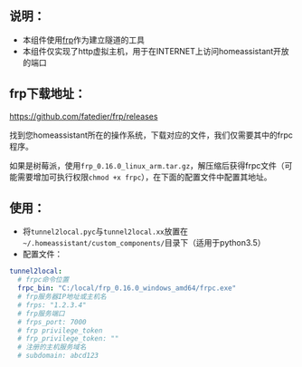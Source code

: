 
## 说明：
 - 本组件使用[frp](https://github.com/fatedier/frp)作为建立隧道的工具
 - 本组件仅实现了http虚拟主机，用于在INTERNET上访问homeassistant开放的端口
 
 
## frp下载地址：
https://github.com/fatedier/frp/releases

找到您homeassistant所在的操作系统，下载对应的文件，我们仅需要其中的frpc程序。

如果是树莓派，使用`frp_0.16.0_linux_arm.tar.gz`，解压缩后获得frpc文件（可能需要增加可执行权限`chmod +x frpc`），在下面的配置文件中配置其地址。


## 使用：
 - 将`tunnel2local.pyc`与`tunnel2local.xx`放置在`~/.homeassistant/custom_components/`目录下（适用于python3.5）
 - 配置文件：
 
```yaml
tunnel2local:
  # frpc命令位置
  frpc_bin: "C:/local/frp_0.16.0_windows_amd64/frpc.exe"
  # frp服务器IP地址或主机名
  # frps: "1.2.3.4"
  # frp服务端口
  # frps_port: 7000
  # frp privilege_token
  # frp_privilege_token: ""
  # 注册的主机服务域名
  # subdomain: abcd123
```
